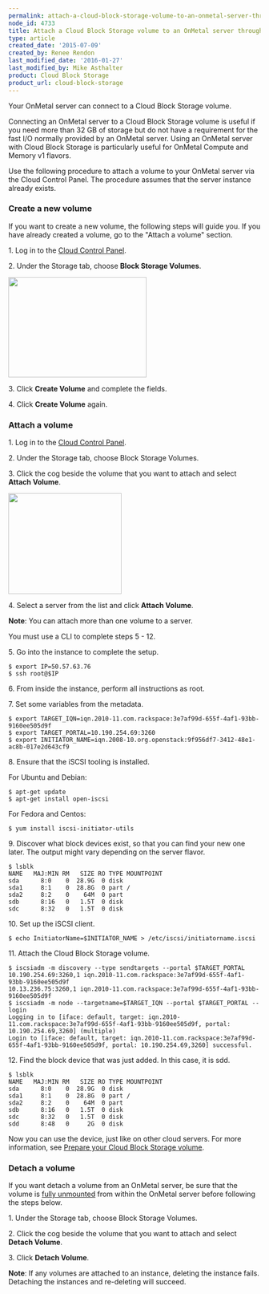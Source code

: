 ```yaml
---
permalink: attach-a-cloud-block-storage-volume-to-an-onmetal-server-through-the-cloud-control-panel/
node_id: 4733
title: Attach a Cloud Block Storage volume to an OnMetal server through the Cloud Control Panel
type: article
created_date: '2015-07-09'
created_by: Renee Rendon
last_modified_date: '2016-01-27'
last_modified_by: Mike Asthalter
product: Cloud Block Storage
product_url: cloud-block-storage
---
```


Your OnMetal server can connect to a Cloud Block Storage volume.

Connecting an OnMetal server to a Cloud Block Storage volume is useful
if you need more than 32 GB of storage but do not have a requirement for
the fast I/O normally provided by an OnMetal server. Using an OnMetal
server with Cloud Block Storage is particularly useful for OnMetal
Compute and Memory v1 flavors.

Use the following procedure to attach a volume to your OnMetal
server via the Cloud Control Panel. The procedure assumes
that the server instance already exists.



### Create a new volume

If you want to create a new volume, the following steps will guide you.
If you have already created a volume, go to the "Attach a volume" section.

1\. Log in to the [Cloud Control Panel](https://mycloud.rackspace.com/).

2\. Under the Storage tab, choose **Block Storage Volumes**.

<img src="https://8026b2e3760e2433679c-fffceaebb8c6ee053c935e8915a3fbe7.ssl.cf2.rackcdn.com/field/image/storage.png" width="276" height="200" />

3\. Click **Create Volume** and complete the fields.

4\. Click **Create Volume** again.




### Attach a volume

1\. Log in to the [Cloud Control Panel](https://mycloud.rackspace.com/).

2\. Under the Storage tab, choose Block Storage Volumes.

3\. Click the cog beside the volume that you want to attach and
select **Attach Volume**.

<img src="https://8026b2e3760e2433679c-fffceaebb8c6ee053c935e8915a3fbe7.ssl.cf2.rackcdn.com/field/image/attach%20volume.png" width="226" height="201" />

4\. Select a server from the list and click **Attach Volume**.

**Note**: You can attach more than one volume to a server.

You must use a CLI to complete steps 5 - 12.

5\. Go into the instance to complete the setup.

    $ export IP=50.57.63.76
    $ ssh root@$IP

6\. From inside the instance, perform all instructions as root.

7\. Set some variables from the metadata.

    $ export TARGET_IQN=iqn.2010-11.com.rackspace:3e7af99d-655f-4af1-93bb-9160ee505d9f
    $ export TARGET_PORTAL=10.190.254.69:3260
    $ export INITIATOR_NAME=iqn.2008-10.org.openstack:9f956df7-3412-48e1-ac8b-017e2d643cf9

8\. Ensure that the iSCSI tooling is installed.

For Ubuntu and Debian:

    $ apt-get update
    $ apt-get install open-iscsi

For Fedora and Centos:

    $ yum install iscsi-initiator-utils

9\. Discover what block devices exist, so that you can find your new one
later. The output might vary depending on the server flavor.

    $ lsblk
    NAME   MAJ:MIN RM   SIZE RO TYPE MOUNTPOINT
    sda      8:0    0  28.9G  0 disk
    sda1     8:1    0  28.8G  0 part /
    sda2     8:2    0    64M  0 part
    sdb      8:16   0   1.5T  0 disk
    sdc      8:32   0   1.5T  0 disk

10\. Set up the iSCSI client.

    $ echo InitiatorName=$INITIATOR_NAME > /etc/iscsi/initiatorname.iscsi

11\. Attach the Cloud Block Storage volume.

    $ iscsiadm -m discovery --type sendtargets --portal $TARGET_PORTAL
    10.190.254.69:3260,1 iqn.2010-11.com.rackspace:3e7af99d-655f-4af1-93bb-9160ee505d9f
    10.13.236.75:3260,1 iqn.2010-11.com.rackspace:3e7af99d-655f-4af1-93bb-9160ee505d9f
    $ iscsiadm -m node --targetname=$TARGET_IQN --portal $TARGET_PORTAL --login
    Logging in to [iface: default, target: iqn.2010-11.com.rackspace:3e7af99d-655f-4af1-93bb-9160ee505d9f, portal: 10.190.254.69,3260] (multiple)
    Login to [iface: default, target: iqn.2010-11.com.rackspace:3e7af99d-655f-4af1-93bb-9160ee505d9f, portal: 10.190.254.69,3260] successful.

12\. Find the block device that was just added.  In this case, it is sdd.

    $ lsblk
    NAME   MAJ:MIN RM   SIZE RO TYPE MOUNTPOINT
    sda      8:0    0  28.9G  0 disk
    sda1     8:1    0  28.8G  0 part /
    sda2     8:2    0    64M  0 part
    sdb      8:16   0   1.5T  0 disk
    sdc      8:32   0   1.5T  0 disk
    sdd      8:48   0     2G  0 disk

Now you can use the device, just like on other cloud servers. For more
information, see [Prepare your Cloud Block Storage
volume](/how-to/prepare-your-cloud-block-storage-volume).



### Detach a volume

If you want detach a volume from an OnMetal server, be sure that the
volume is [fully
unmounted](/how-to/detach-and-delete-cloud-block-storage-volumes)
from within the OnMetal server before following the steps below.

1\. Under the Storage tab, choose Block Storage Volumes.

2\. Click the cog beside the volume that you want to attach and
select **Detach Volume**.

3\. Click **Detach Volume**.

**Note**: If any volumes are attached to an instance, deleting the
instance fails. Detaching the instances and re-deleting will
succeed.
